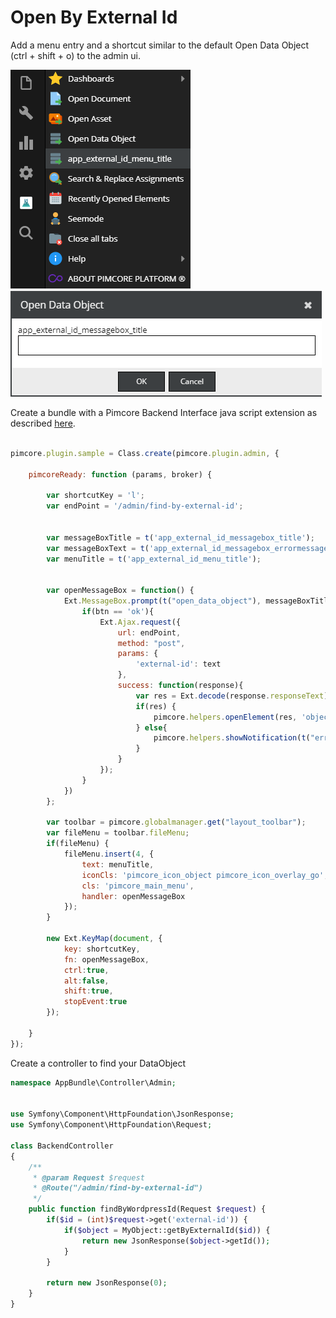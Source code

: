 # Open By External Id

Add a menu entry and a shortcut similar to the default Open Data Object (ctrl + shift + o) to the admin ui.

![menu](img/open_by_external_id_menu.png)
![messageBox](img/open_by_external_id_message-box.png)




Create a bundle with a Pimcore Backend Interface java script extension as described 
[here](https://www.pimcore.org/docs/5.0.0/Extending_Pimcore/Bundle_Developers_Guide/Plugin_Backend_UI.html). 

```javascript

pimcore.plugin.sample = Class.create(pimcore.plugin.admin, {

    pimcoreReady: function (params, broker) {
        
        var shortcutKey = 'l';
        var endPoint = '/admin/find-by-external-id';


        var messageBoxTitle = t('app_external_id_messagebox_title');
        var messageBoxText = t('app_external_id_messagebox_errormessage');
        var menuTitle = t('app_external_id_menu_title');
        

        var openMessageBox = function() {
            Ext.MessageBox.prompt(t("open_data_object"), messageBoxTitle, function(btn, text){
                if(btn == 'ok'){
                    Ext.Ajax.request({
                        url: endPoint,
                        method: "post",
                        params: {
                            'external-id': text
                        },
                        success: function(response){
                            var res = Ext.decode(response.responseText);
                            if(res) {
                                pimcore.helpers.openElement(res, 'object');
                            } else{
                                pimcore.helpers.showNotification(t("error"), messageBoxText, "error");
                            }
                        }
                    });
                }
            })
        };

        var toolbar = pimcore.globalmanager.get("layout_toolbar");
        var fileMenu = toolbar.fileMenu;
        if(fileMenu) {
            fileMenu.insert(4, {
                text: menuTitle,
                iconCls: 'pimcore_icon_object pimcore_icon_overlay_go',
                cls: 'pimcore_main_menu',
                handler: openMessageBox
            });
        }

        new Ext.KeyMap(document, {
            key: shortcutKey,
            fn: openMessageBox,
            ctrl:true,
            alt:false,
            shift:true,
            stopEvent:true
        });
                
    }
});
```

Create a controller to find your DataObject

```php
namespace AppBundle\Controller\Admin;


use Symfony\Component\HttpFoundation\JsonResponse;
use Symfony\Component\HttpFoundation\Request;

class BackendController
{
    /**
     * @param Request $request
     * @Route("/admin/find-by-external-id")
     */
    public function findByWordpressId(Request $request) {
        if($id = (int)$request->get('external-id')) {
            if($object = MyObject::getByExternalId($id)) {
                return new JsonResponse($object->getId());
            }
        }

        return new JsonResponse(0);
    }
}

```